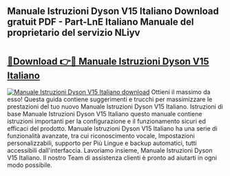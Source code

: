 ## Manuale Istruzioni Dyson V15 Italiano Download gratuit PDF - Part-LnE Italiano Manuale del proprietario del servizio NLiyv

# <h2><a href="http://dffff8.blite.top/?on=Manuale+Istruzioni+Dyson+V15+Italiano">🔗Download 👉🔴 Manuale Istruzioni Dyson V15 Italiano</a></h2>

[![Manuale Istruzioni Dyson V15 Italiano download](https://i.imgur.com/lujVjoI.png)](http://dffff8.blite.top/?on=Manuale+Istruzioni+Dyson+V15+Italiano)
Ottieni il massimo da esso! Questa guida contiene suggerimenti e trucchi per massimizzare le prestazioni del tuo nuovo Manuale Istruzioni Dyson V15 Italiano. Istruzioni di base Manuale Istruzioni Dyson V15 Italiano questo manuale contiene istruzioni importanti per la configurazione e il funzionamento sicuri ed efficaci del prodotto. Manuale Istruzioni Dyson V15 Italiano ha una serie di funzionalità avanzate, tra cui riconoscimento vocale, Impostazioni personalizzabili, supporto per Più Lingue e backup automatici, tutti accessibili dall'interfaccia. Lavoriamo insieme, Manuale Istruzioni Dyson V15 Italiano. Il nostro Team di assistenza clienti è pronto ad aiutarti in ogni modo possibile.
